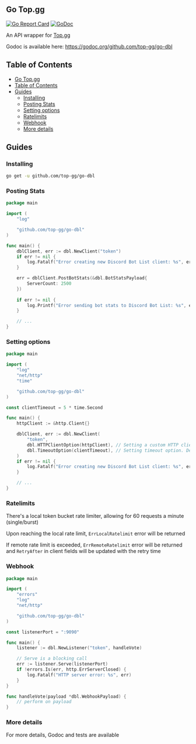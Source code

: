 ## Go Top.gg

[![Go Report Card](https://goreportcard.com/badge/github.com/top-gg/go-dbl)](https://goreportcard.com/report/github.com/top-gg/go-dbl)
[![GoDoc](https://godoc.org/github.com/top-gg/go-dbl?status.svg)](https://godoc.org/github.com/top-gg/go-dbl)

An API wrapper for [Top.gg](https://top.gg/)

Godoc is available here: https://godoc.org/github.com/top-gg/go-dbl

<!-- START doctoc generated TOC please keep comment here to allow auto update -->
<!-- DON'T EDIT THIS SECTION, INSTEAD RE-RUN doctoc TO UPDATE -->
## Table of Contents

- [Go Top.gg](#go-topgg)
- [Table of Contents](#table-of-contents)
- [Guides](#guides)
	- [Installing](#installing)
	- [Posting Stats](#posting-stats)
	- [Setting options](#setting-options)
	- [Ratelimits](#ratelimits)
	- [Webhook](#webhook)
	- [More details](#more-details)

<!-- END doctoc generated TOC please keep comment here to allow auto update -->

## Guides

### Installing

```bash
go get -u github.com/top-gg/go-dbl
```

### Posting Stats

```go
package main

import (
	"log"

	"github.com/top-gg/go-dbl"
)

func main() {
	dblClient, err := dbl.NewClient("token")
	if err != nil {
		log.Fatalf("Error creating new Discord Bot List client: %s", err)
	}

	err = dblClient.PostBotStats(&dbl.BotStatsPayload{
		ServerCount: 2500
	})
  
	if err != nil {
		log.Printf("Error sending bot stats to Discord Bot List: %s", err)
	}

	// ...
}
```

### Setting options

```go
package main

import (
	"log"
	"net/http"
	"time"

	"github.com/top-gg/go-dbl"
)

const clientTimeout = 5 * time.Second

func main() {
	httpClient := &http.Client{}

	dblClient, err := dbl.NewClient(
		"token",
		dbl.HTTPClientOption(httpClient), // Setting a custom HTTP client. Default is *http.Client with default timeout.
		dbl.TimeoutOption(clientTimeout), // Setting timeout option. Default is 3 seconds
	)
	if err != nil {
		log.Fatalf("Error creating new Discord Bot List client: %s", err)
	}

	// ...
}
```

### Ratelimits

There's a local token bucket rate limiter, allowing for 60 requests a minute (single/burst)

Upon reaching the local rate limit, `ErrLocalRatelimit` error will be returned

If remote rate limit is exceeded, `ErrRemoteRatelimit` error will be returned and `RetryAfter` in client fields will be updated with the retry time

### Webhook

```go
package main

import (
	"errors"
	"log"
	"net/http"

	"github.com/top-gg/go-dbl"
)

const listenerPort = ":9090"

func main() {
	listener := dbl.NewListener("token", handleVote)

	// Serve is a blocking call
	err := listener.Serve(listenerPort)
	if !errors.Is(err, http.ErrServerClosed) {
		log.Fatalf("HTTP server error: %s", err)
	}
}

func handleVote(payload *dbl.WebhookPayload) {
	// perform on payload
}
```

### More details

For more details, Godoc and tests are available

